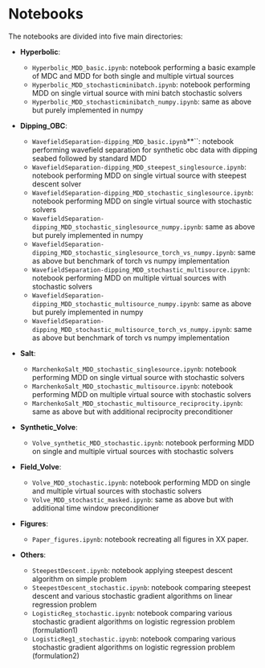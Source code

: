 # Notebooks

The notebooks are divided into five main directories:

* **Hyperbolic**:

  - ``Hyperbolic_MDD_basic.ipynb``: notebook performing a basic example of MDC and MDD for both single and multiple virtual sources
  - ``Hyperbolic_MDD_stochasticminibatch.ipynb``: notebook performing MDD on single virtual source with mini batch stochastic solvers
  - ``Hyperbolic_MDD_stochasticminibatch_numpy.ipynb``: same as above but purely implemented in numpy

* **Dipping_OBC**: 
  - ``WavefieldSeparation-dipping_MDD_basic.ipynb``**``: notebook performing wavefield separation for synthetic obc data with dipping seabed followed by standard MDD
  - ``WavefieldSeparation-dipping_MDD_steepest_singlesource.ipynb``: notebook performing MDD on single virtual source with steepest descent solver
  - ``WavefieldSeparation-dipping_MDD_stochastic_singlesource.ipynb``: notebook performing MDD on single virtual source with stochastic solvers
  - ``WavefieldSeparation-dipping_MDD_stochastic_singlesource_numpy.ipynb``: same as above but purely implemented in numpy
  - ``WavefieldSeparation-dipping_MDD_stochastic_singlesource_torch_vs_numpy.ipynb``: same as above but benchmark of torch vs numpy implementation
  - ``WavefieldSeparation-dipping_MDD_stochastic_multisource.ipynb``: notebook performing MDD on multiple virtual sources with stochastic solvers
  - ``WavefieldSeparation-dipping_MDD_stochastic_multisource_numpy.ipynb``: same as above but purely implemented in numpy
  - ``WavefieldSeparation-dipping_MDD_stochastic_multisource_torch_vs_numpy.ipynb``: same as above but benchmark of torch vs numpy implementation

* **Salt**: 
  - ``MarchenkoSalt_MDD_stochastic_singlesource.ipynb``: notebook performing MDD on single virtual source with stochastic solvers
  - ``MarchenkoSalt_MDD_stochastic_multisource.ipynb``: notebook performing MDD on multiple virtual source with stochastic solvers
  - ``MarchenkoSalt_MDD_stochastic_multisource_reciprocity.ipynb``: same as above but with additional reciprocity preconditioner

* **Synthetic_Volve**: 
    - ``Volve_synthetic_MDD_stochastic.ipynb``: notebook performing MDD on single and multiple virtual sources with stochastic solvers
  
* **Field_Volve**: 
    - ``Volve_MDD_stochastic.ipynb``: notebook performing MDD on single and multiple virtual sources with stochastic solvers
    - ``Volve_MDD_stochastic_masked.ipynb``: same as above but with additional time window preconditioner
  
* **Figures**: 
  - ``Paper_figures.ipynb``: notebook recreating all figures in XX paper.

* **Others**: 
  - ``SteepestDescent.ipynb``: notebook applying steepest descent algorithm on simple problem
  - ``SteepestDescent_stochastic.ipynb``: notebook comparing steepest descent and various stochastic gradient algorithms on linear regression problem
  - ``LogisticReg_stochastic.ipynb``: notebook comparing various stochastic gradient algorithms on logistic regression problem (formulation1)
  - ``LogisticReg1_stochastic.ipynb``: notebook comparing various stochastic gradient algorithms on logistic regression problem (formulation2)
